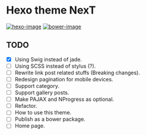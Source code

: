 # Hexo theme NexT

[![hexo-image]][hexo-url]
[![bower-image]][bower-url]


[hexo-image]: http://img.shields.io/badge/Hexo-2.4+-2BAF2B.svg?style=flat-square
[hexo-url]: http://hexo.io
[bower-image]: http://img.shields.io/badge/Bower-Powered-2BAF2B.svg?style=flat-square
[bower-url]: http://bower.io

## TODO

- [x] Using Swig instead of jade.
- [ ] Using SCSS instead of stylus (?).
- [ ] Rewrite link post related stuffs (Breaking changes).
- [ ] Redesign pagination for mobile devices.
- [ ] Support category.
- [ ] Support gallery posts.
- [ ] Make PAJAX and NProgress as optional.
- [ ] Refactor.
- [ ] How to use this theme.
- [ ] Publish as a bower package.
- [ ] Home page.
